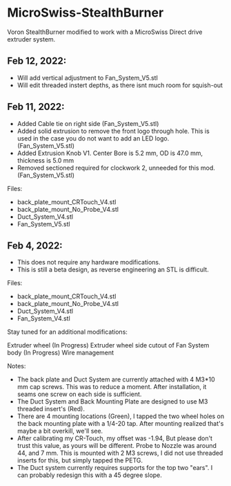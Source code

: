 # MicroSwiss-StealthBurner
Voron StealthBurner modified to work with a MicroSwiss Direct drive extruder system.

## Feb 12, 2022: 
- Will add vertical adjustment to Fan_System_V5.stl
- Will edit threaded instert depths, as there isnt much room for squish-out 

## Feb 11, 2022: 
- Added Cable tie on right side (Fan_System_V5.stl)
- Added solid extrusion to remove the front logo through hole. This is used in the case you do not want to add an LED logo. (Fan_System_V5.stl)
- Added Extrusion Knob V1. Center Bore is 5.2 mm, OD is 47.0 mm, thickness is 5.0 mm
- Removed sectioned required for clockwork 2, unneeded for this mod. (Fan_System_V5.stl)

Files:
- back_plate_mount_CRTouch_V4.stl
- back_plate_mount_No_Probe_V4.stl
- Duct_System_V4.stl
- Fan_System_V5.stl


## Feb 4, 2022:
- This does not require any hardware modifications.
- This is still a beta design, as reverse engineering an STL is difficult.

Files:
- back_plate_mount_CRTouch_V4.stl
- back_plate_mount_No_Probe_V4.stl
- Duct_System_V4.stl
- Fan_System_V4.stl


Stay tuned for an additional modifications:

Extruder wheel (In Progress)
Extruder wheel side cutout of Fan System body (In Progress)
Wire management

Notes:
- The back plate and Duct System are currently attached with 4 M3*10 mm cap screws. This was to reduce a moment. After installation, it seams one screw on each side is sufficient.
- The Duct System and Back Mounting Plate are designed to use M3 threaded insert's (Red).
- There are 4 mounting locations (Green), I tapped the two wheel holes on the back mounting plate with a 1/4-20 tap. After mounting realized that's maybe a bit overkill, we'll see.
- After calibrating my CR-Touch, my offset was -1.94, But please don't trust this value, as yours will be different. Probe to Nozzle was around 44, and 7 mm. This is mounted with 2 M3 screws, I did not use threaded inserts for this, but simply tapped the PETG.
- The Duct system currently requires supports for the top two "ears". I can probably redesign this with a 45 degree slope.
